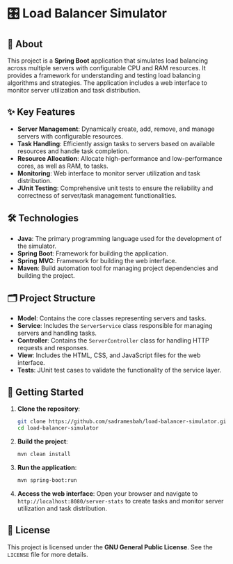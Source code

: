 # 🎛️ Load Balancer Simulator

## 📖 About

This project is a **Spring Boot** application that simulates load balancing across multiple servers with configurable CPU and RAM resources. It provides a framework for understanding and testing load balancing algorithms and strategies. The application includes a web interface to monitor server utilization and task distribution.

## ✨ Key Features

- **Server Management**: Dynamically create, add, remove, and manage servers with configurable resources.
- **Task Handling**: Efficiently assign tasks to servers based on available resources and handle task completion.
- **Resource Allocation**: Allocate high-performance and low-performance cores, as well as RAM, to tasks.
- **Monitoring**: Web interface to monitor server utilization and task distribution.
- **JUnit Testing**: Comprehensive unit tests to ensure the reliability and correctness of server/task management functionalities.

## 🛠️ Technologies

- **Java**: The primary programming language used for the development of the simulator.
- **Spring Boot**: Framework for building the application.
- **Spring MVC**: Framework for building the web interface.
- **Maven**: Build automation tool for managing project dependencies and building the project.

## 🗂️ Project Structure

- **Model**: Contains the core classes representing servers and tasks.
- **Service**: Includes the `ServerService` class responsible for managing servers and handling tasks.
- **Controller**: Contains the `ServerController` class for handling HTTP requests and responses.
- **View**: Includes the HTML, CSS, and JavaScript files for the web interface.
- **Tests**: JUnit test cases to validate the functionality of the service layer.

## 🚀 Getting Started

1. **Clone the repository**:
    ```sh
    git clone https://github.com/sadramesbah/load-balancer-simulator.git
    cd load-balancer-simulator
    ```

2. **Build the project**:
    ```sh
    mvn clean install
    ```

3. **Run the application**:
    ```sh
    mvn spring-boot:run
    ```

4. **Access the web interface**:
   Open your browser and navigate to `http://localhost:8080/server-stats` to create tasks and monitor server utilization and task distribution.

## 📜 License

This project is licensed under the **GNU General Public License**. See the `LICENSE` file for more details.